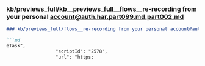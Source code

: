 ### kb/previews_full/kb__previews_full__flows__re-recording from your personal account@auth.har.part099.md.part002.md

```md
### kb/previews_full/flows__re-recording from your personal account@auth.har.part099.md (part 002)

```md
eTask",
                  "scriptId": "2578",
                  "url": "https:
```

```

```

